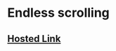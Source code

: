 # Endless scrolling

## [Hosted Link](https://sushilk2000.github.io/JavaScript-Assignments/Endless%20Scrolling/)
